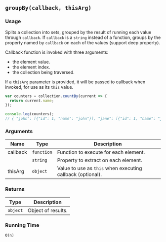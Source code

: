 ## `groupBy(callback, thisArg)`

### Usage

Splits a collection into sets, grouped by the result of running each value through `callback`.
If `callback` is a `string` instead of a function, groups by the property named by `callback`
on each of the values (support deep property).

Callback function is invoked with three arguments:
- the element value.
- the element index.
- the collection being traversed.

If a `thisArg` parameter is provided, it will be passed to callback when invoked, for use as its `this` value.

```javascript
var counters = collection.countBy(current => {
  return current.name;
});

console.log(counters);
// { "john": [{"id": 1, "name": "john"}], "jane": [{"id": 1, "name": "jane"}] }
```

### Arguments

| Name     | Type       | Description                                                |
|----------|------------|------------------------------------------------------------|
| callback | `function` | Function to execute for each element.                      |
|          | `string`   | Property to extract on each element.                       |
| thisArg  | `object`   | Value to use as `this` when executing callback (optional). |

### Returns

| Type       | Description       |
|------------|-------------------|
| `object`   | Object of results. |

### Running Time

`O(n)`
